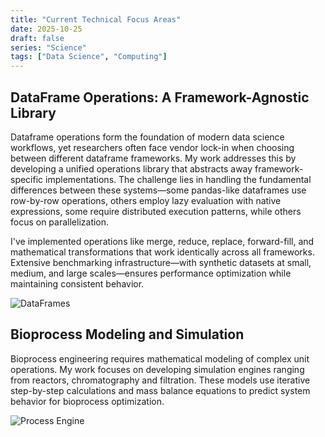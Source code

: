 ```yaml
---
title: "Current Technical Focus Areas"
date: 2025-10-25
draft: false
series: "Science"
tags: ["Data Science", "Computing"]
---
```


## DataFrame Operations: A Framework-Agnostic Library

Dataframe operations form the foundation of modern data science workflows, yet researchers often face vendor lock-in when choosing between different dataframe frameworks. My work addresses this by developing a unified operations library that abstracts away framework-specific implementations. The challenge lies in handling the fundamental differences between these systems—some pandas-like dataframes use row-by-row operations, others employ lazy evaluation with native expressions, some require distributed execution patterns, while others focus on parallelization.

I've implemented operations like merge, reduce, replace, forward-fill, and mathematical transformations that work identically across all frameworks. Extensive benchmarking infrastructure—with synthetic datasets at small, medium, and large scales—ensures performance optimization while maintaining consistent behavior.

![DataFrames](/images/dataframes.png)
<!--more-->

## Bioprocess Modeling and Simulation

Bioprocess engineering requires mathematical modeling of complex unit operations. My work focuses on developing simulation engines ranging from reactors, chromatography and filtration. These models use iterative step-by-step calculations and mass balance equations to predict system behavior for bioprocess optimization.


![Process Engine](/images/process_engine.png)
